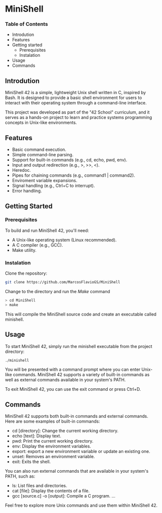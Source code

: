 # MiniShell

### Table of Contents

- Introdution
- Features
- Getting started
  - Prerequisites
  - Instalation
- Usage
- Commands

## Introdution

MiniShell 42 is a simple, lightweight Unix shell written in C, inspired by Bash. It is designed to provide a basic shell environment for users to interact with their operating system through a command-line interface.

This project was developed as part of the "42 School" curriculum, and it serves as a hands-on project to learn and practice systems programming concepts in Unix-like environments.

## Features

- Basic command execution.
- Simple command-line parsing.
- Support for built-in commands (e.g., cd, echo, pwd, env).
- Input and output redirection (e.g., >, >>, <).
- Heredoc.
- Pipes for chaining commands (e.g., command1 | command2).
- Enviroment variable expansions.
- Signal handling (e.g., Ctrl+C to interrupt).
- Error handling.

## Getting Started

### Prerequisites

To build and run MiniShell 42, you'll need:

- A Unix-like operating system (Linux recommended).
- A C compiler (e.g., GCC).
- Make utility.

### Instalation

Clone the repository:

``` sh
git clone https://github.com/MarcosFlavioGS/MiniShell
```

Change to the directory and run the *Make* command

``` sh
> cd MiniShell
> make
```

This will compile the MiniShell source code and create an executable called minishell.

## Usage

To start MiniShell 42, simply run the minishell executable from the project directory:

``` sh
./minishell
```

You will be presented with a command prompt where you can enter Unix-like commands. MiniShell 42 supports a variety of built-in commands as well as external commands available in your system's PATH.

To exit MiniShell 42, you can use the exit command or press Ctrl+D.

## Commands

MiniShell 42 supports both built-in commands and external commands. Here are some examples of built-in commands:

- cd [directory]: Change the current working directory.
- echo [text]: Display text.
- pwd: Print the current working directory.
- env: Display the environment variables.
- export: export a new environment variable or update an existing one.
- unset: Removes an environment variable.
- exit: Exits the shell.

You can also run external commands that are available in your system's PATH, such as:

- ls: List files and directories.
- cat [file]: Display the contents of a file.
- gcc [source.c] -o [output]: Compile a C program.
...

Feel free to explore more Unix commands and use them within MiniShell 42.
